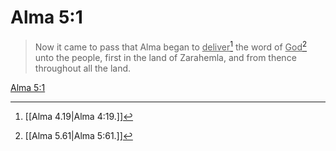 # Alma 5:1

> Now it came to pass that Alma began to <u>deliver</u>[^a] the word of <u>God</u>[^b] unto the people, first in the land of Zarahemla, and from thence throughout all the land.

[Alma 5:1](https://www.churchofjesuschrist.org/study/scriptures/bofm/alma/5?lang=eng&id=p1#p1)


[^a]: [[Alma 4.19|Alma 4:19.]]
[^b]: [[Alma 5.61|Alma 5:61.]]
